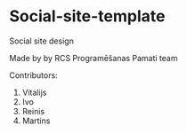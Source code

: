 # Social-site-template
Social site design

Made by by RCS Programēšanas Pamati team

Contributors:
1. Vitalijs
2. Ivo
3. Reinis
4. Martins